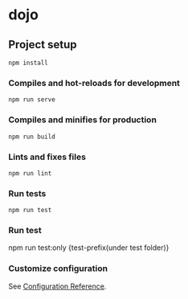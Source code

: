 # dojo

## Project setup
```
npm install
```

### Compiles and hot-reloads for development
```
npm run serve
```

### Compiles and minifies for production
```
npm run build
```

### Lints and fixes files
```
npm run lint
```

### Run tests
```
npm run test
```

### Run test
npm run test:only {test-prefix(under test folder)}


### Customize configuration
See [Configuration Reference](https://cli.vuejs.org/config/).
